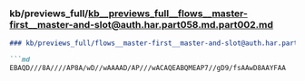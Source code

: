 ### kb/previews_full/kb__previews_full__flows__master-first__master-and-slot@auth.har.part058.md.part002.md

```md
### kb/previews_full/flows__master-first__master-and-slot@auth.har.part058.md (part 002)

```md
EBAQD///8A////AP8A/wD//wAAAAD/AP///wACAQEABQMEAP7//gD9/fsAAwD8AAYFAA
```

```

```
